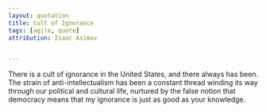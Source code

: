 ```yaml
---
layout: quotation
title: Cult of Ignorance
tags: [agile, quote]
attribution: Isaac Asimov


---
```


There is a cult of ignorance in the United States, and there always has been. The strain of
anti-intellectualism has been a constant thread winding its way through our political and cultural life,
nurtured by the false notion that democracy means that my ignorance is just as good as your knowledge.
